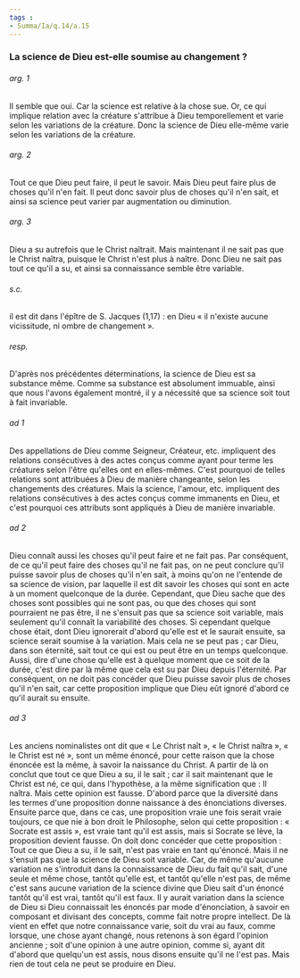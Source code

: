 ```yaml
---
tags : 
- Summa/Ia/q.14/a.15
---
```


### La science de Dieu est-elle soumise au changement ?

###### arg. 1
Il semble que oui. Car la science est relative à la chose sue. Or, ce qui implique relation avec la créature s'attribue à Dieu temporellement et varie selon les variations de la créature. Donc la science de Dieu elle-même varie selon les variations de la créature. 

###### arg. 2
Tout ce que Dieu peut faire, il peut le savoir. Mais Dieu peut faire plus de choses qu'il n'en fait. Il peut donc savoir plus de choses qu'il n'en sait, et ainsi sa science peut varier par augmentation ou diminution. 

###### arg. 3
Dieu a su autrefois que le Christ naîtrait. Mais maintenant il ne sait pas que le Christ naîtra, puisque le Christ n'est plus à naître. Donc Dieu ne sait pas tout ce qu'il a su, et ainsi sa connaissance semble être variable. 

###### s.c.
il est dit dans l'épître de S. Jacques (1,17) : en Dieu « il n'existe aucune vicissitude, ni ombre de changement ». 

###### resp.
D'après nos précédentes déterminations, la science de Dieu est sa substance même. Comme sa substance est absolument immuable, ainsi que nous l'avons également montré, il y a nécessité que sa science soit tout à fait invariable. 

###### ad 1
Des appellations de Dieu comme Seigneur, Créateur, etc. impliquent des relations consécutives à des actes conçus comme ayant pour terme les créatures selon l'être qu'elles ont en elles-mêmes. C'est pourquoi de telles relations sont attribuées à Dieu de manière changeante, selon les changements des créatures. Mais la science, l'amour, etc. impliquent des relations consécutives à des actes conçus comme immanents en Dieu, et c'est pourquoi ces attributs sont appliqués à Dieu de manière invariable. 

###### ad 2
Dieu connaît aussi les choses qu'il peut faire et ne fait pas. Par conséquent, de ce qu'il peut faire des choses qu'il ne fait pas, on ne peut conclure qu'il puisse savoir plus de choses qu'il n'en sait, à moins qu'on ne l'entende de sa science de vision, par laquelle il est dit savoir les choses qui sont en acte à un moment quelconque de la durée. Cependant, que Dieu sache que des choses sont possibles qui ne sont pas, ou que des choses qui sont pourraient ne pas être, il ne s'ensuit pas que sa science soit variable, mais seulement qu'il connaît la variabilité des choses. Si cependant quelque chose était, dont Dieu ignorerait d'abord qu'elle est et le saurait ensuite, sa science serait soumise à la variation. Mais cela ne se peut pas ; car Dieu, dans son éternité, sait tout ce qui est ou peut être en un temps quelconque. Aussi, dire d'une chose qu'elle est à quelque moment que ce soit de la durée, c'est dire par là même que cela est su par Dieu depuis l'éternité. Par conséquent, on ne doit pas concéder que Dieu puisse savoir plus de choses qu'il n'en sait, car cette proposition implique que Dieu eût ignoré d'abord ce qu'il aurait su ensuite. 

###### ad 3
Les anciens nominalistes ont dit que « Le Christ naît », « le Christ naîtra », « le Christ est né », sont un même énoncé, pour cette raison que la chose énoncée est la même, à savoir la naissance du Christ. A partir de là on conclut que tout ce que Dieu a su, il le sait ; car il sait maintenant que le Christ est né, ce qui, dans l'hypothèse, a la même signification que : Il naîtra. Mais cette opinion est fausse. D'abord parce que la diversité dans les termes d'une proposition donne naissance à des énonciations diverses. Ensuite parce que, dans ce cas, une proposition vraie une fois serait vraie toujours, ce que nie à bon droit le Philosophe, selon qui cette proposition : « Socrate est assis », est vraie tant qu'il est assis, mais si Socrate se lève, la proposition devient fausse. On doit donc concéder que cette proposition : Tout ce que Dieu a su, il le sait, n'est pas vraie en tant qu'énoncé. Mais il ne s'ensuit pas que la science de Dieu soit variable. Car, de même qu'aucune variation ne s'introduit dans la connaissance de Dieu du fait qu'il sait, d'une seule et même chose, tantôt qu'elle est, et tantôt qu'elle n'est pas, de même c'est sans aucune variation de la science divine que Dieu sait d'un énoncé tantôt qu'il est vrai, tantôt qu'il est faux. Il y aurait variation dans la science de Dieu si Dieu connaissait les énoncés par mode d'énonciation, à savoir en composant et divisant des concepts, comme fait notre propre intellect. De là vient en effet que notre connaissance varie, soit du vrai au faux, comme lorsque, une chose ayant changé, nous retenons à son égard l'opinion ancienne ; soit d'une opinion à une autre opinion, comme si, ayant dit d'abord que quelqu'un est assis, nous disons ensuite qu'il ne l'est pas. Mais rien de tout cela ne peut se produire en Dieu. 



